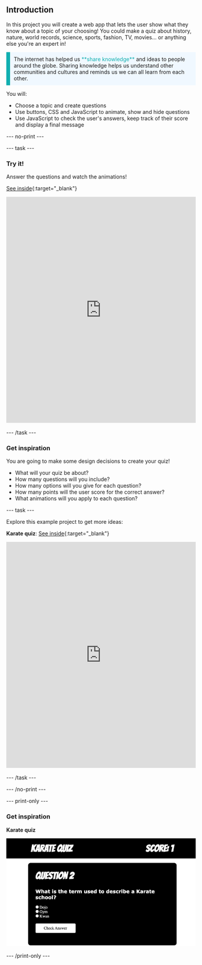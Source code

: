 ## Introduction

In this project you will create a web app that lets the user show what they know about a topic of your choosing! You could make a quiz about history, nature, world records, science, sports, fashion, TV, movies... or anything else you're an expert in! 

<p style="border-left: solid; border-width:10px; border-color: #0faeb0; background-color: aliceblue; padding: 10px;">
The internet has helped us <span style="color: #0faeb0">**share knowledge**</span> and ideas to people around the globe. Sharing knowledge helps us understand other communities and cultures and reminds us we can all learn from each other.
</p>

You will:
+ Choose a topic and create questions
+ Use buttons, CSS and JavaScript to animate, show and hide questions
+ Use JavaScript to check the user's answers, keep track of their score and display a final message

--- no-print ---

--- task ---

### Try it!

Answer the questions and watch the animations!

[See inside](https://editor.raspberrypi.org/en/projects/quiz-time-animals){:target="_blank"}

<iframe src="https://editor.raspberrypi.org/en/embed/viewer/quiz-time-animals" width="100%" height="600" frameborder="0" marginwidth="0" marginheight="0" allowfullscreen> 
</iframe>

--- /task ---


### Get inspiration 

You are going to make some design decisions to create your quiz!

+ What will your quiz be about?
+ How many questions will you include?
+ How many options will you give for each question?
+ How many points will the user score for the correct answer?
+ What animations will you apply to each question?
  
--- task ---

Explore this example project to get more ideas:

**Karate quiz**: [See inside](https://editor.raspberrypi.org/en/projects/quiz-time-karate){:target="_blank"}

<iframe src="https://editor.raspberrypi.org/en/embed/viewer/quiz-time-karate" width="100%" height="600" frameborder="0" marginwidth="0" marginheight="0" allowfullscreen> 
</iframe>

--- /task ---

--- /no-print ---

--- print-only ---

### Get inspiration 

**Karate quiz**

![](images/karate-quiz.png)

--- /print-only ---

